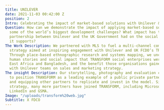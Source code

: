 ```yaml
---
title: UNILEVER
date: 2021-11-03 00:42:00 Z
position: 2
Intro: Celebrating the impact of market-based solutions with Unilever & FDCO
Question: How can we demonstrate the impact of applying market-based solutions to
  some of the world’s biggest development challenges? What impact has the unique TRANSFORM
  partnership between Unilever and the UK Government had on the social enterprises
  it supports?
The Work Description: We partnered with MLS to fuel a multi-channel communications
  strategy aimed at inspiring engagement with Unilever and UK FCDO’s TRANSFORM programme.
  Through place-based ethnographic research and systems mapping, we uncovered the
  human stories and social impact that TRANSFORM social enterprises were making across
  East Africa and Bangladesh, and the benefit those organisations gained from working
  with Unilever teams on sales and marketing strategy.
The insight Description: Our storytelling, photography and evaluation content served
  to position TRANSFORM as a leading example of a public private partnership, encouraging
  and equipping other partners to replicate and invest in the model. Since the engagement
  strategy, many more partners have joined TRANSFORM, including Microsoft, Acumen,
  LinkedIn and GSMA.
Image: "/uploads/transform%20web.jpg"
Subtitle: X FDCO
---
```


